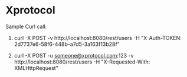 # Xprotocol

Sample Curl call:
1. curl -X POST -v http://localhost:8080/rest/users -H "X-Auth-TOKEN: 2d7737e6-58f6-448b-a7d5-3a163f13b28f"

2. curl -X POST -u someone@xprotocol.com:123 -v http://localhost:8080/rest/users -H "X-Requested-With: XMLHttpRequest"
